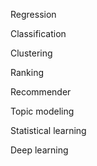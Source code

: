 
Regression

Classification

Clustering

Ranking

Recommender

Topic modeling

Statistical learning

Deep learning
